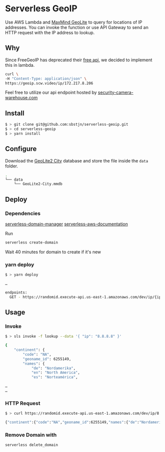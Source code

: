 # Serverless GeoIP

Use AWS Lambda and [MaxMind GeoLite](http://dev.maxmind.com/geoip/geoip2/geolite2/) to query for locations of IP addresses. You can invoke the function or use API Gateway to send an HTTP request with the IP address to lookup.

## Why
Since FreeGeoIP has deprecated their [free api](https://github.com/apilayer/freegeoip#readme), we decided to implement this in lambda.

```bash
curl \
-H "Content-Type: application/json" \
https://geoip.scw.video/ip/172.217.8.206
```

Feel free to utilize our api endpoint hosted by [security-camera-warehouse.com](https://www.security-camera-warehouse.com/)
## Install

```bash
$ > git clone git@github.com:sbstjn/serverless-geoip.git
$ > cd serverless-geoip
$ > yarn install
```

## Configure

Download the [GeoLite2 City](http://dev.maxmind.com/geoip/geoip2/geolite2/) database and store the file inside the `data` folder.

```bash
.
└── data
    └── GeoLite2-City.mmdb
```

## Deploy 

### Dependencies
[serverless-domain-manager](https://securitycw.atlassian.net/wiki/spaces/DEV/pages/32571396/Serverless#Serverless-Serverless-domain-manager)
[serverless-aws-documentation](https://securitycw.atlassian.net/wiki/spaces/DEV/pages/32571396/Serverless#Serverless-Serverless-aws-documentation)

Run 
```bash
serverless create-domain
```
Wait 40 minutes for domain to create if it's new

### yarn deploy

```bash
$ > yarn deploy

…

endpoints:
  GET - https://randomid.execute-api.us-east-1.amazonaws.com/dev/ip/{ip}
```

## Usage


### Invoke

```bash
$ > sls invoke -f lookup --data '{ "ip": "8.8.8.8" }'

{
    "continent": {
        "code": "NA",
        "geoname_id": 6255149,
        "names": {
            "de": "Nordamerika",
            "en": "North America",
            "es": "Norteamérica",

…
…
```

### HTTP Request

```bash
$ > curl https://randomid.execute-api.us-east-1.amazonaws.com/dev/ip/8.8.8.8

{"continent":{"code":"NA","geoname_id":6255149,"names":{"de":"Nordamerika","en":"North America", …
```

### Remove Domain with
```bash
serverless delete_domain
```